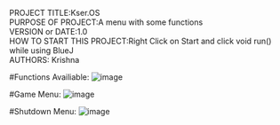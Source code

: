 PROJECT TITLE:Kser.OS  
PURPOSE OF PROJECT:A menu with some functions  
VERSION or DATE:1.0  
HOW TO START THIS PROJECT:Right Click on Start and click void run() while using BlueJ  
AUTHORS: Krishna  


#Functions Availiable:
![image](https://github.com/menonkrishna57/KserOS/assets/66489697/33b14245-f4e6-477a-9a23-cf5a429eef0d)

#Game Menu:
![image](https://github.com/menonkrishna57/KserOS/assets/66489697/33088e38-b119-44bf-80f1-1ee76232ba57)

#Shutdown Menu:
![image](https://github.com/menonkrishna57/KserOS/assets/66489697/343482c3-79a7-42fb-9aad-29da73b936b2)
